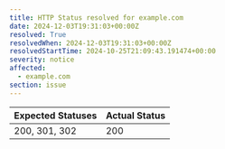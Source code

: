 ```yaml
---
title: HTTP Status resolved for example.com
date: 2024-12-03T19:31:03+00:00Z
resolved: True
resolvedWhen: 2024-12-03T19:31:03+00:00Z
resolvedStartTime: 2024-10-25T21:09:43.191474+00:00
severity: notice
affected:
  - example.com
section: issue
---
```


| Expected Statuses | Actual Status  |
|-------------------|----------------|
| 200, 301, 302 | 200 |
